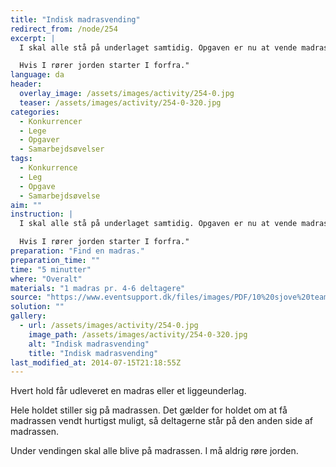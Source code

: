 ```yaml
---
title: "Indisk madrasvending"
redirect_from: /node/254
excerpt: |
  I skal alle stå på underlaget samtidig. Opgaven er nu at vende madrassen, så I kommer til at stå på den anden side af madrassen, uden at I på noget tidspunkt rører jorden.

  Hvis I rører jorden starter I forfra."
language: da
header:
  overlay_image: /assets/images/activity/254-0.jpg
  teaser: /assets/images/activity/254-0-320.jpg
categories:
  - Konkurrencer
  - Lege
  - Opgaver
  - Samarbejdsøvelser
tags:
  - Konkurrence
  - Leg
  - Opgave
  - Samarbejdsøvelse
aim: ""
instruction: |
  I skal alle stå på underlaget samtidig. Opgaven er nu at vende madrassen, så I kommer til at stå på den anden side af madrassen, uden at I på noget tidspunkt rører jorden.

  Hvis I rører jorden starter I forfra."
preparation: "Find en madras."
preparation_time: ""
time: "5 minutter"
where: "Overalt"
materials: "1 madras pr. 4-6 deltagere"
source: "https://www.eventsupport.dk/files/images/PDF/10%20sjove%20teambuilding%C3%B8velser.PDF"
solution: ""
gallery:
  - url: /assets/images/activity/254-0.jpg
    image_path: /assets/images/activity/254-0-320.jpg
    alt: "Indisk madrasvending"
    title: "Indisk madrasvending"
last_modified_at: 2014-07-15T21:18:55Z
---
```

Hvert hold får udleveret en madras eller et liggeunderlag.

Hele holdet stiller sig på madrassen. Det gælder for holdet om at få madrassen vendt hurtigst muligt, så deltagerne står på den anden side af madrassen.

Under vendingen skal alle blive på madrassen. I må aldrig røre jorden.
